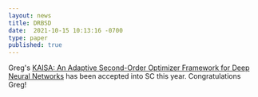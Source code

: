 ```yaml
---
layout: news
title: DRBSD
date:  2021-10-15 10:13:16 -0700
type: paper
published: true
---
```


Greg's [KAISA: An Adaptive Second-Order Optimizer Framework for Deep Neural Networks](https://arxiv.org/abs/2107.01739) has been accepted into SC this year. Congratulations Greg!